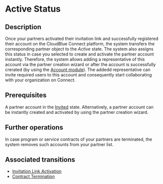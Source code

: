 # Active Status
## Description
Once your partners activated their invitation link and successfully registered their account on the CloudBlue Connect platform, the system transfers the corresponding partner object to the *Active* state.
The system also assigns this status in case you selected to create and activate the partner account instantly. Therefore, the system allows adding a representative of this account via the partner creation wizard or after the account is successfully crerated (by using the [Account module](https://connect.cloudblue.com/community/modules/account/users/)). The addedd representative can invite required users to this account and consequently start collaborating with your organization on Connect.

## Prerequisites
A partner account in the [Invited](s-a-invited.html) state.
Alternatively, a partner account can be instantly created and activated by using the partner creation wizard.
## Further operations
In case program or service contracts of your partners are terminated, the system removes such accounts from your partner list.
## Associated transitions
* [Invitation Link Activation](t-3-inv-active.html)
* [Contract Termination](t-4-act-removed.html)
